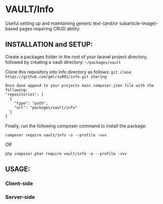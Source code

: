 # VAULT/Info

Useful setting up and maintaining generic text-(and/or subarticle-image)-based pages requiring CRUD ability.

## INSTALLATION and SETUP:

Create a packages folder in the root of your laravel project directory, followed by creating a vault directory:
```~/packages/vault```

Clone this repository into Info directory as follows:
```git clone https://github.com/gmlrie001/info.git sharing```

```
Once done append to your projects main composer.json file with the following:
"repositories": [
  {
    "type": "path",
    "url": "packages/vault/info"
  }
}
```

Finally, run the following composer command to install the package:
```
composer require vault/info -o --profile -vvv
```
*_OR_*
```
php composer.phar require vault/info -o --profile -vvv
```

## USAGE:

  ### Client-side

  ### Server-side


